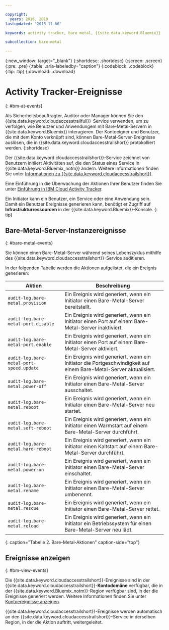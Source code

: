 ```yaml
---

copyright:
  years: 2016, 2019
lastupdated: "2018-11-06"

keywords: activity tracker, bare metal, {{site.data.keyword.Bluemix}}

subcollection: bare-metal

---
```


{:new_window: target="_blank"}
{:shortdesc: .shortdesc}
{:screen: .screen}
{:pre: .pre}
{:table: .aria-labeledby="caption"}
{:codeblock: .codeblock}
{:tip: .tip}
{:download: .download}


# Activity Tracker-Ereignisse
{: #bm-at-events}

Als Sicherheitsbeauftragter, Auditor oder Manager können Sie den {{site.data.keyword.cloudaccesstrailfull}}-Service verwenden, um zu verfolgen, wie Benutzer und Anwendungem mit Bare-Metal-Servern in {{site.data.keyword.Bluemix}} interagieren. Der Kontoeigner und Benutzer, die mit dem Konto verknüpft sind, können Bare-Metal-Server-Ereignisse auslösen, die in {{site.data.keyword.cloudaccesstrailshort}} protokolliert werden.
{:shortdesc}

Der {{site.data.keyword.cloudaccesstrailshort}}-Service zeichnet von Benutzern initiiert Aktivitäten auf, die den Status eines Service in
{{site.data.keyword.Bluemix_notm}} ändern. Weitere Informationen finden Sie unter
[Informationen zu {{site.data.keyword.cloudaccesstrailshort}}](/docs/services/cloud-activity-tracker?topic=cloud-activity-tracker-activity_tracker_ov#activity_tracker_ov ).

Eine Einführung in die Überwachung der Aktionen Ihrer Benutzer finden Sie unter [Einführung in IBM Cloud Activity Tracker](/docs/services/cloud-activity-tracker?topic=cloud-activity-tracker-getting-started#getting-started).

Ein Initiator kann ein Benutzer, ein Service oder eine Anwendung sein. Damit ein Benutzer Ereignisse generieren kann, benötigt er Zugriff auf **Infrastrukturressourcen** in der {{site.data.keyword.Bluemix}}-Konsole.
{: tip}

## Bare-Metal-Server-Instanzereignisse
{: #bare-metal-events}

Sie können einen Bare-Metal-Server während seines Lebenszyklus mithilfe des {{site.data.keyword.cloudaccesstrailshort}}-Service auditieren.

In der folgenden Tabelle werden die Aktionen aufgelistet, die ein Ereignis generieren:

| Aktion | Beschreibung |
|----------|---------|
| `audit-log.bare-metal.provision`             | Ein Ereignis wird generiert, wenn ein Initiator einen Bare-Metal-Server bereitstellt. |
| `audit-log.bare-metal-port.disable`          | Ein Ereignis wird generiert, wenn ein Initiator einen Port auf einem Bare-Metal-Server inaktiviert. |
| `audit-log.bare-metal-port.enable`           | Ein Ereignis wird generiert, wenn ein Initiator einen Port auf einem Bare-Metal-Server aktiviert. |
| `audit-log.bare-metal-port-speed.update`     | Ein Ereignis wird generiert, wenn ein Initiator die Portgeschwindigkeit auf einem Bare-Metal-Server aktualisiert. |
| `audit-log.bare-metal.power-off`             | Ein Ereignis wird generiert, wenn ein Initiator einen Bare-Metal-Server ausschaltet. |
| `audit-log.bare-metal.reboot`                | Ein Ereignis wird generiert, wenn ein Initiator einen Bare-Metal-Server neu startet. |
| `audit-log.bare-metal.soft-reboot`           | Ein Ereignis wird generiert, wenn ein Initiator einen Warmstart auf einem Bare-Metal-Server durchführt. |
| `audit-log.bare-metal.hard-reboot`           | Ein Ereignis wird generiert, wenn ein Initiator einen Kaltstart auf einem Bare-Metal-Server durchführt. |
| `audit-log.bare-metal.power-on`              | Ein Ereignis wird generiert, wenn ein Initiator einen Bare-Metal-Server einschaltet. |
| `audit-log.bare-metal.rename`                | Ein Ereignis wird generiert, wenn ein Initiator einen Bare-Metal-Server umbenennt. |
| `audit-log.bare-metal.rescue`                | Ein Ereignis wird generiert, wenn ein Initiator einen Bare-Metal-Server rettet. |
| `audit-log.bare-metal.reload`                |Ein Ereignis wird generiert, wenn ein Initiator ein Betriebssystem für einen Bare-Metal-Server neu lädt. |
{: caption="Tabelle 2. Bare-Metal-Aktionen" caption-side="top"}


## Ereignisse anzeigen
{: #bm-view-events}

Die {{site.data.keyword.cloudaccesstrailshort}}-Ereignisse sind in der {{site.data.keyword.cloudaccesstrailshort}}-**Kontodomäne** verfügbar, die in der {{site.data.keyword.Bluemix_notm}}-Region verfügbar sind, in der die Ereignisse generiert werden. Weitere Informationen finden Sie unter [Kontoereignisse anzeigen](/docs/services/cloud-activity-tracker/how-to/manage-events-ui?topic=cloud-activity-tracker-view_acc_events#account_events).

{{site.data.keyword.cloudaccesstrailshort}}-Ereignisse werden automatisch an den {{site.data.keyword.cloudaccesstrailshort}}-Service in derselben Region, in der die Aktion auftritt, weitergeleitet.

